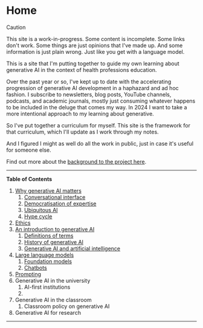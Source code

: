 # Home


> [!Caution]
> This site is a work-in-progress. Some content is incomplete. Some links don't work. Some things are just opinions that I've made up. And some information is just plain wrong. Just like you get with a language model.

This is a site that I'm putting together to guide my own learning about generative AI in the context of health professions education.

Over the past year or so, I've kept up to date with the accelerating progression of generative AI development in a haphazard and ad hoc fashion. I subscribe to newsletters, blog posts, YouTube channels, podcasts, and academic journals, mostly just consuming whatever happens to be included in the deluge that comes my way. In 2024 I want to take a more intentional approach to my learning about generative.

So I've put together a curriculum for myself. This site is the framework for that curriculum, which I'll update as I work through my notes.

And I figured I might as well do all the work in public, just in case it's useful for someone else.

Find out more about the [background to the project here](./about.md).

---

**Table of Contents**
1. [Why generative AI matters](./matters.md)
	1. [Conversational interface](./conversation.md)
	2. [Democratisation of expertise](./expertise.md)
	3. [Ubiquitous AI](./ubiquitous.md)
	4. [Hype cycle](./hype.md)
2. [Ethics](ethics.md)
3. [An introduction to generative AI](./introduction.md)
   1. [Definitions of terms](./definitions.md)
   2. [History of generative AI](./history.md)
   3. [Generative AI and artificial intelligence](ai.md)
4. [Large language models](./llms.md)
	1. [Foundation models](./foundation.md)
	2. [Chatbots](./chatbots.md)
5. [Prompting](./prompting.md)
6. Generative AI in the university
	1. AI-first institutions
	2. 
7. Generative AI in the classroom
	1. Classroom policy on generative AI
8. Generative AI for research

---
